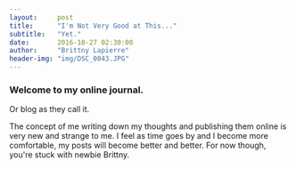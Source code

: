 ```yaml
---
layout:     post
title:      "I'm Not Very Good at This..."
subtitle:   "Yet."
date:       2016-10-27 02:30:00
author:     "Brittny Lapierre"
header-img: "img/DSC_0043.JPG"
---
```

<h3>Welcome to my online journal.</h3>
<p>Or blog as they call it.</p>
<p>The concept of me writing down my thoughts and publishing them online is very new and strange to me. I feel as time goes by and I become more comfortable, my posts will become better and better. For now though, you're stuck with newbie Brittny.</p>